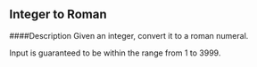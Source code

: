 ## Integer to Roman
####Description
Given an integer, convert it to a roman numeral.

Input is guaranteed to be within the range from 1 to 3999.

